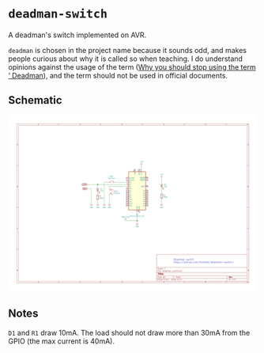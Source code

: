 # `deadman-switch`

A deadman's switch implemented on AVR.

`deadman` is chosen in the project name because it sounds odd, and makes
people curious about why it is called so when teaching. I do understand
opinions against the usage of the term ([Why you should stop using the term ‘
Deadman](https://machinerysafety101.com/2011/03/28/stop-using-the-term-deadman/)),
and the term should not be used in official documents.

## Schematic

![Schematic](kicad/deadman-switch.svg)

## Notes

`D1` and `R1` draw 10mA. The load should not draw more than 30mA from the GPIO
(the max current is 40mA).
